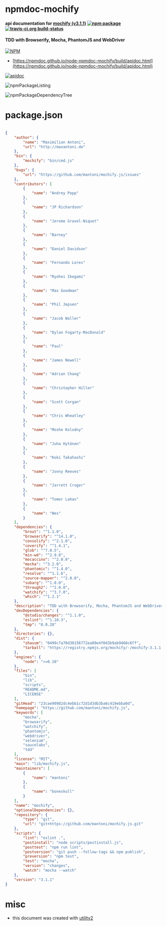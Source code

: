 # npmdoc-mochify

#### api documentation for  [mochify (v3.1.1)](https://github.com/mantoni/mochify.js)  [![npm package](https://img.shields.io/npm/v/npmdoc-mochify.svg?style=flat-square)](https://www.npmjs.org/package/npmdoc-mochify) [![travis-ci.org build-status](https://api.travis-ci.org/npmdoc/node-npmdoc-mochify.svg)](https://travis-ci.org/npmdoc/node-npmdoc-mochify)

#### TDD with Browserify, Mocha, PhantomJS and WebDriver

[![NPM](https://nodei.co/npm/mochify.png?downloads=true&downloadRank=true&stars=true)](https://www.npmjs.com/package/mochify)

- [https://npmdoc.github.io/node-npmdoc-mochify/build/apidoc.html](https://npmdoc.github.io/node-npmdoc-mochify/build/apidoc.html)

[![apidoc](https://npmdoc.github.io/node-npmdoc-mochify/build/screenCapture.buildCi.browser.%252Ftmp%252Fbuild%252Fapidoc.html.png)](https://npmdoc.github.io/node-npmdoc-mochify/build/apidoc.html)

![npmPackageListing](https://npmdoc.github.io/node-npmdoc-mochify/build/screenCapture.npmPackageListing.svg)

![npmPackageDependencyTree](https://npmdoc.github.io/node-npmdoc-mochify/build/screenCapture.npmPackageDependencyTree.svg)



# package.json

```json

{
    "author": {
        "name": "Maximilian Antoni",
        "url": "http://maxantoni.de"
    },
    "bin": {
        "mochify": "bin/cmd.js"
    },
    "bugs": {
        "url": "https://github.com/mantoni/mochify.js/issues"
    },
    "contributors": [
        {
            "name": "Andrey Popp"
        },
        {
            "name": "JP Richardson"
        },
        {
            "name": "Jerome Gravel-Niquet"
        },
        {
            "name": "Barney"
        },
        {
            "name": "Daniel Davidson"
        },
        {
            "name": "Fernando Lores"
        },
        {
            "name": "Ryohei Ikegami"
        },
        {
            "name": "Max Goodman"
        },
        {
            "name": "Phil Jepsen"
        },
        {
            "name": "Jacob Waller"
        },
        {
            "name": "Dylan Fogarty-MacDonald"
        },
        {
            "name": "Paul"
        },
        {
            "name": "James Newell"
        },
        {
            "name": "Adrian Chang"
        },
        {
            "name": "Christopher Hiller"
        },
        {
            "name": "Scott Corgan"
        },
        {
            "name": "Chris Wheatley"
        },
        {
            "name": "Moshe Kolodny"
        },
        {
            "name": "Juha Hytönen"
        },
        {
            "name": "Koki Takahashi"
        },
        {
            "name": "Jonny Reeves"
        },
        {
            "name": "Jarrett Cruger"
        },
        {
            "name": "Tomer Lahav"
        },
        {
            "name": "Wes"
        }
    ],
    "dependencies": {
        "brout": "^1.1.0",
        "browserify": "^14.1.0",
        "consolify": "^2.1.0",
        "coverify": "^1.4.1",
        "glob": "^7.0.5",
        "min-wd": "^2.9.0",
        "mocaccino": "^2.0.0",
        "mocha": "^3.2.0",
        "phantomic": "^1.4.0",
        "resolve": "^1.1.6",
        "source-mapper": "^2.0.0",
        "subarg": "^1.0.0",
        "through2": "^2.0.0",
        "watchify": "^3.7.0",
        "which": "^1.2.1"
    },
    "description": "TDD with Browserify, Mocha, PhantomJS and WebDriver",
    "devDependencies": {
        "@studio/changes": "^1.1.0",
        "eslint": "^1.10.3",
        "tmp": "0.0.28"
    },
    "directories": {},
    "dist": {
        "shasum": "0499c7a70d38156772ea09e4f043b9ab9460c6ff",
        "tarball": "https://registry.npmjs.org/mochify/-/mochify-3.1.1.tgz"
    },
    "engines": {
        "node": ">=0.10"
    },
    "files": [
        "bin",
        "lib",
        "scripts",
        "README.md",
        "LICENSE"
    ],
    "gitHead": "23cae90982dc4ebb1c72d1d3db3ba6c419ebba0d",
    "homepage": "https://github.com/mantoni/mochify.js",
    "keywords": [
        "mocha",
        "browserify",
        "watchify",
        "phantomjs",
        "webdriver",
        "selenium",
        "saucelabs",
        "tdd"
    ],
    "license": "MIT",
    "main": "lib/mochify.js",
    "maintainers": [
        {
            "name": "mantoni"
        },
        {
            "name": "boneskull"
        }
    ],
    "name": "mochify",
    "optionalDependencies": {},
    "repository": {
        "type": "git",
        "url": "git+https://github.com/mantoni/mochify.js.git"
    },
    "scripts": {
        "lint": "eslint .",
        "postinstall": "node scripts/postinstall.js",
        "posttest": "npm run lint",
        "postversion": "git push --follow-tags && npm publish",
        "preversion": "npm test",
        "test": "mocha",
        "version": "changes",
        "watch": "mocha --watch"
    },
    "version": "3.1.1"
}
```



# misc
- this document was created with [utility2](https://github.com/kaizhu256/node-utility2)
